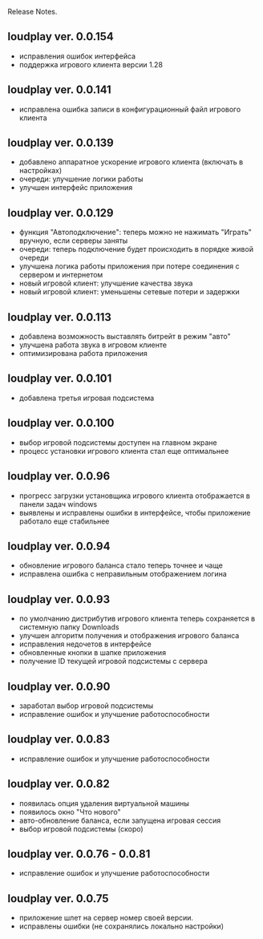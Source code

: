 ﻿Release Notes.


loudplay ver. 0.0.154
--------------------
- исправления ошибок интерфейса
- поддержка игрового клиента версии 1.28

loudplay ver. 0.0.141
--------------------
- исправлена ошибка записи в конфигурационный файл 
  игрового клиента

loudplay ver. 0.0.139
--------------------
- добавлено аппаратное ускорение игрового клиента
 (включать в настройках)
- очереди: улучшение логики работы
- улучшен интерфейс приложения

loudplay ver. 0.0.129
--------------------
- функция "Автоподключение": теперь можно не нажимать 
  "Играть" вручную, если серверы заняты
- очереди: теперь подключение будет происходить 
  в порядке живой очереди
- улучшена логика работы приложения при потере 
  соединения с сервером и интернетом
- новый игровой клиент: улучшение качества звука
- новый игровой клиент: уменьшены сетевые потери и задержки

loudplay ver. 0.0.113
--------------------
- добавлена возможность выставлять битрейт в режим "авто"
- улучшена работа звука в игровом клиенте
- оптимизирована работа приложения

loudplay ver. 0.0.101
--------------------
- добавлена третья игровая подсистема

loudplay ver. 0.0.100
--------------------
- выбор игровой подсистемы доступен на главном экране
- процесс установки игрового клиента стал еще оптимальнее

loudplay ver. 0.0.96
--------------------
- прогресс загрузки установщика игрового клиента отображается 
  в панели задач windows
- выявлены и исправлены ошибки в интерфейсе, чтобы приложение 
  работало еще стабильнее

loudplay ver. 0.0.94
--------------------

- обновление игрового баланса стало теперь точнее и чаще
- исправлена ошибка с неправильным отображением логина

loudplay ver. 0.0.93
--------------------
- по умолчанию дистрибутив игрового клиента теперь сохраняется 
  в системную папку Downloads
- улучшен алгоритм получения и отображения игрового баланса
- исправления недочетов в интерфейсе
- обновленные кнопки в шапке приложения
- получение ID текущей игровой подсистемы с сервера

loudplay ver. 0.0.90
--------------------
- заработал выбор игровой подсистемы
- исправление ошибок и улучшение работоспособности

loudplay ver. 0.0.83
--------------------
- исправление ошибок и улучшение работоспособности

loudplay ver. 0.0.82
--------------------
- появилась опция удаления виртуальной машины
- появилось окно "Что нового"
- авто-обновление баланса, если запущена игровая сессия
- выбор игровой подсистемы (скоро)

loudplay ver. 0.0.76 - 0.0.81
--------------------
- исправление ошибок и улучшение работоспособности

loudplay ver. 0.0.75
--------------------
- приложение шлет на сервер номер своей версии.
- исправлены ошибки (не сохранялись локально настройки)